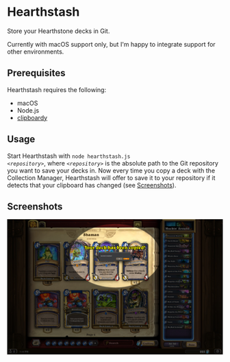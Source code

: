 # Hearthstash
Store your Hearthstone decks in Git.

Currently with macOS support only, but I'm happy to integrate support
for other environments.

## Prerequisites
Hearthstash requires the following:
- macOS
- Node.js
- [clipboardy](https://github.com/sindresorhus/clipboardy)

## Usage
Start Hearthstash with
<code>node hearthstash.js <i>&lt;repository&gt;</i></code>, where
<code><i>&lt;repository&gt;</i></code> is the absolute path to the Git
repository you want to save your decks in. Now every time you copy a
deck with the Collection Manager, Hearthstash will offer to save it to
your repository if it detects that your clipboard has changed (see
[Screenshots](#screenshots)).

## Screenshots
![Screenshot](docs/images/screenshot.jpeg)

